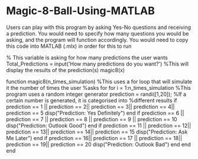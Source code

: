 # Magic-8-Ball-Using-MATLAB
Users can play with this program by asking Yes-No questions and receiving a prediction. You would need to specify how many questions you would be asking, and the program will function accordingly. You would need to copy this code into MATLAB (.mlx) in order for this to run

% This variable is asking for how many predictions the user wants
Total_Predictions = input('How many predictions do you want?')
%This will display the results of the prediction(s)
magic8(x)


function magic8(n_times_simulation)
%This uses a for loop that will simulate it the number of times the user
%asks for
    for i = 1:n_times_simulation
        %This program uses a random integer generator
            prediction = randi([1,20]);
            %If a certain number is generated, it is categorised into
            %different results
            if prediction == 1 || prediction == 2|| prediction == 3|| prediction == 4|| prediction == 5
                disp("Prediction: Yes Definitely")
            end 
            if prediction == 6 || prediction == 7 || prediction == 8 || prediction == 9 || prediction == 10
                disp("Prediction: Outlook Good")
            end
            if prediction == 11 || prediction == 12|| prediction == 13|| prediction == 14|| prediction == 15
                disp("Prediction: Ask Me Later")
            end
            if prediction == 16|| prediction == 17 || prediction == 18|| prediction == 19|| prediction == 20
                disp("Prediction: Outlook Bad")
            end
    end
end


